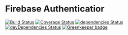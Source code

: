 # Firebase Authenticatior

[![Build Status](https://travis-ci.com/loginov-rocks/Firebase-Authenticator.svg?branch=master)](https://travis-ci.com/loginov-rocks/Firebase-Authenticator)
[![Coverage Status](https://coveralls.io/repos/github/loginov-rocks/Firebase-Authenticator/badge.svg?branch=master)](https://coveralls.io/github/loginov-rocks/Firebase-Authenticator?branch=master)
[![dependencies Status](https://david-dm.org/loginov-rocks/Firebase-Authenticator/status.svg)](https://david-dm.org/loginov-rocks/Firebase-Authenticator)
[![devDependencies Status](https://david-dm.org/loginov-rocks/Firebase-Authenticator/dev-status.svg)](https://david-dm.org/loginov-rocks/Firebase-Authenticator?type=dev)
[![Greenkeeper badge](https://badges.greenkeeper.io/loginov-rocks/Firebase-Authenticator.svg)](https://greenkeeper.io/)

